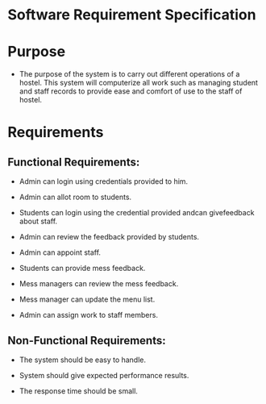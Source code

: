 # Software Requirement Specification

# Purpose

- The purpose of the system is to carry out different operations of a hostel. This system will computerize all work such as managing student and staff records to provide ease and comfort of use to the staff of hostel.

# Requirements 

## Functional Requirements:

- Admin can login using credentials provided to him.

- Admin can allot room to students.

- Students can login using the credential provided andcan givefeedback about staff.

- Admin can review the feedback provided by students.

- Admin can appoint staff.

- Students can provide mess feedback.

- Mess managers can review the mess feedback.

- Mess manager can update the menu list.

- Admin can assign work to staff members.

## Non-Functional Requirements:

- The system should be easy to handle.

- System should give expected performance results.

- The response time should be small.
